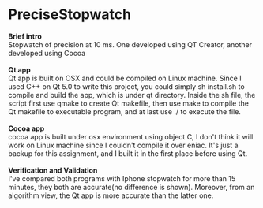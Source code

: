 PreciseStopwatch
================
**Brief intro**<br>
Stopwatch of precision at 10 ms. One developed using QT Creator, another developed using Cocoa<br><br>
**Qt app**<br>
Qt app is built on OSX and could be compiled on Linux machine. Since I used C++ on Qt 5.0 to write this project, you could simply sh install.sh to compile and build the app, which is under qt directory. Inside the sh file, the script first use qmake to create Qt makefile, then use make to compile the Qt makefile to executable program, and at last use ./ to execute the file.<br><br>
**Cocoa app**<br>
cocoa app is built under osx environment using object C, I don't think it will work on Linux machine since I couldn't compile it over eniac. It's just a backup for this assignment, and I built it in the first place before using Qt.<br><br>
**Verification and Validation**<br>
I've compared both programs with Iphone stopwatch for more than 15 minutes, they both are accurate(no difference is shown). Moreover, from an algorithm view, the Qt app is more accurate than the latter one. <br>
